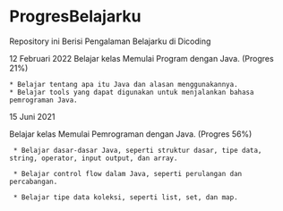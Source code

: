 # ProgresBelajarku
Repository ini Berisi Pengalaman Belajarku di Dicoding

12 Februari 2022
Belajar kelas Memulai Program dengan Java. (Progres 21%)

    * Belajar tentang apa itu Java dan alasan menggunakannya.
    * Belajar tools yang dapat digunakan untuk menjalankan bahasa pemrograman Java.

15 Juni 2021

Belajar kelas Memulai Pemrograman dengan Java. (Progres 56%)

     * Belajar dasar-dasar Java, seperti struktur dasar, tipe data, string, operator, input output, dan array.

     * Belajar control flow dalam Java, seperti perulangan dan percabangan.

     * Belajar tipe data koleksi, seperti list, set, dan map.
